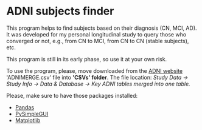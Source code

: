 # ADNI subjects finder

This program helps to find subjects based on their diagnosis (CN, MCI, AD). It was developed for my personal longitudinal study to query those who converged or not, e.g., from CN to MCI, from CN to CN (stable subjects), etc.

This program is still in its early phase, so use it at your own risk.

To use the program, please, move downloaded from the 
[ADNI website](http://adni.loni.usc.edu/data-samples/access-data/) 
'ADNIMERGE.csv' file into **'CSVs' folder**. The file location:
*Study Data -> Study Info -> Data & Database -> Key ADNI tables merged into one table.*

Please, make sure to have those packages installed:
* [Pandas](https://pandas.pydata.org/pandas-docs/stable/getting_started/install.html)
* [PySimpleGUI](https://pypi.org/project/PySimpleGUI/)
* [Matplotlib](https://matplotlib.org/users/installing.html)
